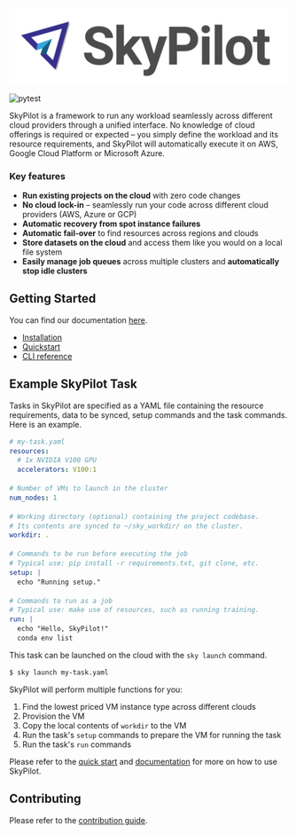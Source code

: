 
![logo](docs/source/images/SkyPilot-logo-wide.png)

![pytest](https://github.com/sky-proj/sky/actions/workflows/pytest.yml/badge.svg)

SkyPilot is a framework to run any workload seamlessly across different cloud providers through a unified interface. No knowledge of cloud offerings is required or expected – you simply define the workload and its resource requirements, and SkyPilot will automatically execute it on AWS, Google Cloud Platform or Microsoft Azure.

### Key features
* **Run existing projects on the cloud** with zero code changes
* **No cloud lock-in** – seamlessly run your code across different cloud providers (AWS, Azure or GCP)
* **Automatic recovery from spot instance failures**
* **Automatic fail-over** to find resources across regions and clouds
* **Store datasets on the cloud** and access them like you would on a local file system 
* **Easily manage job queues** across multiple clusters and **automatically stop idle clusters**


## Getting Started
You can find our documentation [here](https://sky-proj-sky.readthedocs-hosted.com/en/latest/).
- [Installation](https://sky-proj-sky.readthedocs-hosted.com/en/latest/getting-started/installation.html)
- [Quickstart](https://sky-proj-sky.readthedocs-hosted.com/en/latest/getting-started/quickstart.html)
- [CLI reference](https://sky-proj-sky.readthedocs-hosted.com/en/latest/reference/cli.html)

## Example SkyPilot Task

Tasks in SkyPilot are specified as a YAML file containing the resource requirements, data to be synced, setup commands and the task commands. Here is an example.

```yaml
# my-task.yaml
resources:
  # 1x NVIDIA V100 GPU
  accelerators: V100:1

# Number of VMs to launch in the cluster
num_nodes: 1

# Working directory (optional) containing the project codebase.
# Its contents are synced to ~/sky_workdir/ on the cluster.
workdir: .

# Commands to be run before executing the job
# Typical use: pip install -r requirements.txt, git clone, etc.
setup: |
  echo "Running setup."

# Commands to run as a job
# Typical use: make use of resources, such as running training.
run: |
  echo "Hello, SkyPilot!"
  conda env list
```

This task can be launched on the cloud with the `sky launch` command.
```bash
$ sky launch my-task.yaml
```
SkyPilot will perform multiple functions for you:
1. Find the lowest priced VM instance type across different clouds
2. Provision the VM
3. Copy the local contents of `workdir` to the VM
4. Run the task's `setup` commands to prepare the VM for running the task 
5. Run the task's `run` commands

<!---- TODO(romilb): Example GIF goes here ---->
Please refer to the [quick start](https://sky-proj-sky.readthedocs-hosted.com/en/latest/getting-started/quickstart.html) and [documentation](https://sky-proj-sky.readthedocs-hosted.com/en/latest/) for more on how to use SkyPilot.

## Contributing
Please refer to the [contribution guide](CONTRIBUTING.md).
